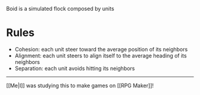 Boid is a simulated flock composed by units 

# Rules

- Cohesion: each unit steer toward the average position of its neighbors
- Alignment: each unit steers to align itself to the average heading of its neighbors
- Separation: each unit avoids hitting its neighbors

---

[[Me|I]] was studying this to make games on [[RPG Maker]]!